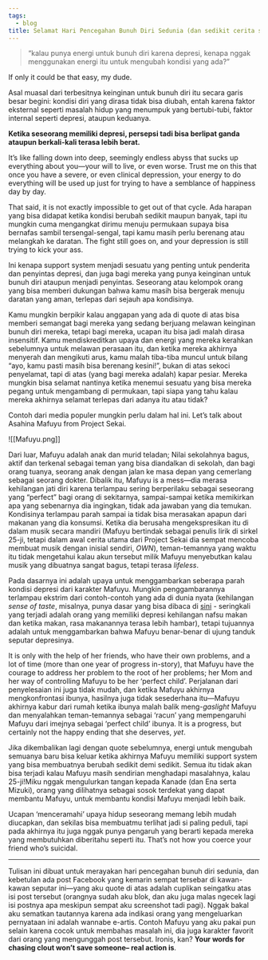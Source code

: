 ```yaml
---
tags:
  - blog
title: Selamat Hari Pencegahan Bunuh Diri Sedunia (dan sedikit cerita seputar Asahina Mafuyu).
---
```

> “kalau punya energi untuk bunuh diri karena depresi, kenapa nggak menggunakan energi itu untuk mengubah kondisi yang ada?”

If only it could be that easy, my dude.

Asal muasal dari terbesitnya keinginan untuk bunuh diri itu secara garis besar begini: kondisi diri yang dirasa tidak bisa diubah, entah karena faktor eksternal seperti masalah hidup yang menumpuk yang bertubi-tubi, faktor internal seperti depresi, ataupun keduanya.

**Ketika seseorang memiliki depresi, persepsi tadi bisa berlipat ganda ataupun berkali-kali terasa lebih berat.**

It’s like falling down into deep, seemingly endless abyss that sucks up everything about you—your will to live, or even worse. Trust me on this that once you have a severe, or even clinical depression, your energy to do everything will be used up just for trying to have a semblance of happiness day by day.

That said, it is not exactly impossible to get out of that cycle. Ada harapan yang bisa didapat ketika kondisi berubah sedikit maupun banyak, tapi itu mungkin cuma mengangkat dirimu menuju permukaan supaya bisa bernafas sambil tersengal-sengal, tapi kamu masih perlu berenang atau melangkah ke daratan. The fight still goes on, and your depression is still trying to kick your ass.

Ini kenapa support system menjadi sesuatu yang penting untuk penderita dan penyintas depresi, dan juga bagi mereka yang punya keinginan untuk bunuh diri ataupun menjadi penyintas. Seseorang atau kelompok orang yang bisa memberi dukungan bahwa kamu masih bisa bergerak menuju daratan yang aman, terlepas dari sejauh apa kondisinya.

Kamu mungkin berpikir kalau anggapan yang ada di quote di atas bisa memberi semangat bagi mereka yang sedang berjuang melawan keinginan bunuh diri mereka, tetapi bagi mereka, ucapan itu bisa jadi malah dirasa insensitif. Kamu mendiskreditkan upaya dan energi yang mereka kerahkan sebelumnya untuk melawan perasaan itu, dan ketika mereka akhirnya menyerah dan mengikuti arus, kamu malah tiba-tiba muncul untuk bilang “ayo, kamu pasti masih bisa berenang kesini!”, bukan di atas sekoci penyelamat, tapi di atas (yang bagi mereka adalah) kapar pesiar. Mereka mungkin bisa selamat nantinya ketika menemui sesuatu yang bisa mereka pegang untuk mengambang di permukaan, tapi siapa yang tahu kalau mereka akhirnya selamat terlepas dari adanya itu atau tidak?

Contoh dari media populer mungkin perlu dalam hal ini. Let’s talk about Asahina Mafuyu from Project Sekai.

![[Mafuyu.png]]

Dari luar, Mafuyu adalah anak dan murid teladan; Nilai sekolahnya bagus, aktif dan terkenal sebagai teman yang bisa diandalkan di sekolah, dan bagi orang tuanya, seorang anak dengan jalan ke masa depan yang cemerlang sebagai seorang dokter. Dibalik itu, Mafuyu is a mess—dia merasa kehilangan jati diri karena terlampau sering berperilaku sebagai seseorang yang “perfect” bagi orang di sekitarnya, sampai-sampai ketika memikirkan apa yang sebenarnya dia ingingkan, tidak ada jawaban yang dia temukan. Kondisinya terlampau parah sampai ia tidak bisa merasakan apapun dari makanan yang dia konsumsi. Ketika dia berusaha mengekspresikan itu di dalam musik secara mandiri (Mafuyu bertindak sebagai penulis lirik di sirkel 25-ji, tetapi dalam awal cerita utama dari Project Sekai dia sempat mencoba membuat musik dengan inisial sendiri, *OWN*), teman-temannya yang waktu itu tidak mengetahui kalau akun tersebut milik Mafuyu menyebutkan kalau musik yang dibuatnya sangat bagus, tetapi terasa *lifeless*.

Pada dasarnya ini adalah upaya untuk menggambarkan seberapa parah kondisi depresi dari karakter Mafuyu. Mungkin penggambarannya terlampau ekstrim dari contoh-contoh yang ada di dunia nyata (kehilangan *sense of taste*, misalnya, punya dasar yang bisa dibaca di [sini](https://www.medicalnewstoday.com/articles/depression-food-doesnt-taste-good) - seringkali yang terjadi adalah orang yang memiliki depresi kehilangan nafsu makan dan ketika makan, rasa makanannya terasa lebih hambar), tetapi tujuannya adalah untuk menggambarkan bahwa Mafuyu benar-benar di ujung tanduk seputar depresinya.

It is only with the help of her friends, who have their own problems, and a lot of time (more than one year of progress in-story), that Mafuyu have the courage to address her problem to the root of her problems; her Mom and her way of controlling Mafuyu to be her ‘perfect child’. Perjalanan dari penyelesaian ini juga tidak mudah, dan ketika Mafuyu akhirnya mengkonfrontasi ibunya, hasilnya juga tidak sesederhana itu—Mafuyu akhirnya kabur dari rumah ketika ibunya malah balik meng-*gaslight* Mafuyu dan menyalahkan teman-temannya sebagai ‘racun’ yang mempengaruhi Mafuyu dari imejnya sebagai ‘perfect child’ ibunya. It is a progress, but certainly not the happy ending that she deserves, *yet*.

Jika dikembalikan lagi dengan quote sebelumnya, energi untuk mengubah semuanya baru bisa keluar ketika akhirnya Mafuyu memiliki support system yang bisa membuatnya berubah sedikit demi sedikit. Semua itu tidak akan bisa terjadi kalau Mafuyu masih sendirian menghadapi masalahnya, kalau 25-ji!Miku nggak mengulurkan tangan kepada Kanade (dan Ena serta Mizuki), orang yang dilihatnya sebagai sosok terdekat yang dapat membantu Mafuyu, untuk membantu kondisi Mafuyu menjadi lebih baik.

Ucapan ‘menceramahi’ upaya hidup seseorang memang lebih mudah diucapkan, dan sekilas bisa membuatmu terlihat jadi si paling peduli, tapi pada akhirnya itu juga nggak punya pengaruh yang berarti kepada mereka yang membutuhkan diberitahu seperti itu. That’s not how you coerce your friend who’s suicidal.

---

Tulisan ini dibuat untuk merayakan hari pencegahan bunuh diri sedunia, dan kebetulan ada post Facebook yang kemarin sempat tersebar di kawan-kawan seputar ini—yang aku quote di atas adalah cuplikan seingatku atas isi post tersebut (orangnya sudah aku blok, dan aku juga malas ngecek lagi isi postnya apa meskipun sempat aku screenshot tadi pagi). Nggak bakal aku sematkan tautannya karena ada indikasi orang yang mengeluarkan pernyataan ini adalah wannabe e-artis. Contoh Mafuyu yang aku pakai pun selain karena cocok untuk membahas masalah ini, dia juga karakter favorit dari orang yang mengunggah post tersebut. Ironis, kan? **Your words for chasing clout won’t save someone– real action is**.